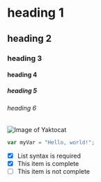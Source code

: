 # heading 1
## heading 2
### heading 3
#### heading 4
##### heading 5
###### heading 6
![Image of Yaktocat](https://octodex.github.com/images/yaktocat.png)
``` javascript
var myVar = "Hello, world!";
```
- [x] List syntax is required
- [x] This item is complete
- [ ] This item is not complete
